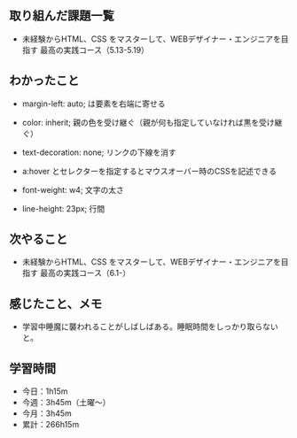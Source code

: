  ## 取り組んだ課題一覧
- 未経験からHTML、CSS をマスターして、WEBデザイナー・エンジニアを目指す 最高の実践コース（5.13-5.19）
## わかったこと
- margin-left: auto; は要素を右端に寄せる
- color: inherit;
 親の色を受け継ぐ（親が何も指定していなければ黒を受け継ぐ）

- text-decoration: none;
 リンクの下線を消す
 
- a:hover とセレクターを指定するとマウスオーバー時のCSSを記述できる

- font-weight: w4;
文字の太さ

- line-height: 23px;
行間
## 次やること
- 未経験からHTML、CSS をマスターして、WEBデザイナー・エンジニアを目指す 最高の実践コース（6.1-）
## 感じたこと、メモ
 - 学習中睡魔に襲われることがしばしばある。睡眠時間をしっかり取らないと。
## 学習時間
- 今日：1h15m
- 今週：3h45m（土曜〜）
- 今月：3h45m
- 累計：266h15m